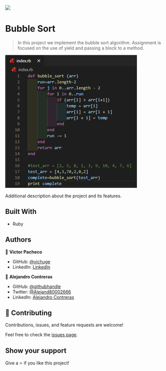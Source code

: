 ![](https://img.shields.io/badge/Microverse-blueviolet)

# Bubble Sort

> In this project we implement the bubble sort algorithm. Assignment is focused on the use of yield and passing a block to a method.

![screenshot](./app_screenshot.png)

Additional description about the project and its features.

## Built With

- Ruby

## Authors

👤 **Victor Pacheco**

- GitHub: [@vichuge](https://github.com/vichuge)
- LinkedIn: [LinkedIn](https://www.linkedin.com/in/victor-pacheco-7946aab2/)

👤 **Alejandro Contreras**

- GitHub: [@githubhandle](https://github.com/AlejandroNo4)
- Twitter: [@Alejand80002666](https://twitter.com/alejand80002666)
- LinkedIn: [Alejandro Contreras](https://www.linkedin.com/in/alejandro-contreras-rodriguez-b524821b5/)


## 🤝 Contributing

Contributions, issues, and feature requests are welcome!

Feel free to check the [issues page](https://github.com/AlejandroNo4/Bubble-Sort-Ruby/issues).

## Show your support

Give a ⭐️ if you like this project!
